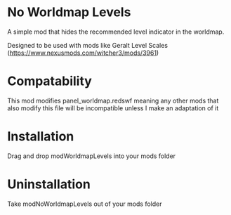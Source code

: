 # No Worldmap Levels
A simple mod that hides the recommended level indicator in the worldmap.

Designed to be used with mods like Geralt Level Scales (https://www.nexusmods.com/witcher3/mods/3961)

# Compatability
This mod modifies panel_worldmap.redswf meaning any other mods that also modify this file will be incompatible unless I make an adaptation of it

# Installation
Drag and drop modWorldmapLevels into your mods folder

# Uninstallation
Take modNoWorldmapLevels out of your mods folder
